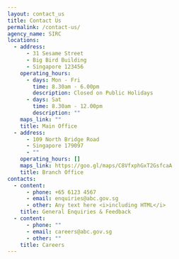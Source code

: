 ```yaml
---
layout: contact_us
title: Contact Us
permalink: /contact-us/
agency_name: SIRC
locations:
  - address:
      - 31 Sesame Street
      - Big Bird Building
      - Singapore 123456
    operating_hours:
      - days: Mon - Fri
        time: 8.30am - 6.00pm
        description: Closed on Public Holidays
      - days: Sat
        time: 8.30am - 12.00pm
        description: ""
    maps_link: ""
    title: Main Office
  - address:
      - 109 North Bridge Road
      - Singapore 179097
      - ""
    operating_hours: []
    maps_link: https://goo.gl/maps/C8VfxphGxT2GsfcaA
    title: Branch Office
contacts:
  - content:
      - phone: +65 6123 4567
      - email: enquiries@abc.gov.sg
      - other: Any text here <i>including HTML</i>
    title: General Enquiries & Feedback
  - content:
      - phone: ""
      - email: careers@abc.gov.sg
      - other: ""
    title: Careers
---
```

